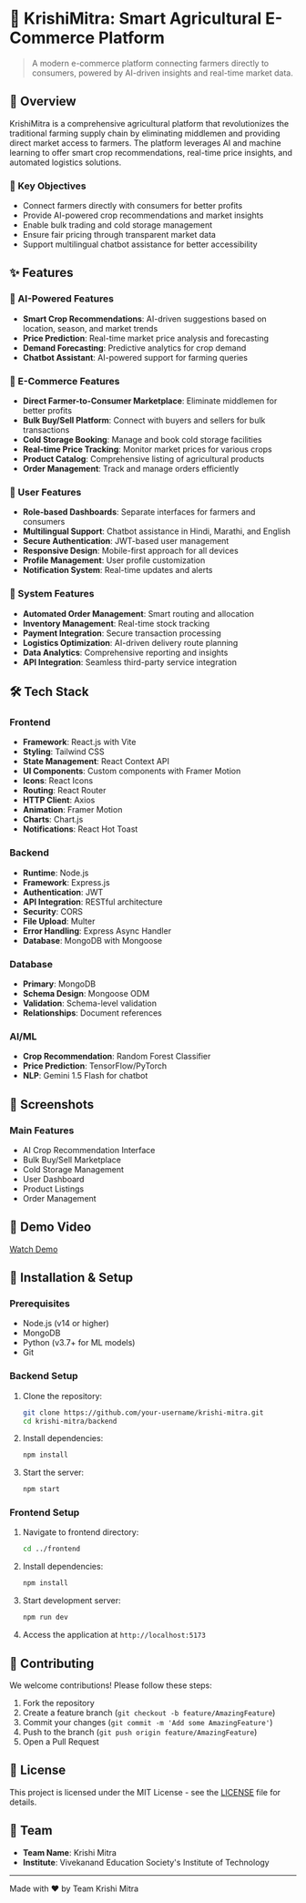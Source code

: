 # 🌾 KrishiMitra: Smart Agricultural E-Commerce Platform

> A modern e-commerce platform connecting farmers directly to consumers, powered by AI-driven insights and real-time market data.

## 📌 Overview

KrishiMitra is a comprehensive agricultural platform that revolutionizes the traditional farming supply chain by eliminating middlemen and providing direct market access to farmers. The platform leverages AI and machine learning to offer smart crop recommendations, real-time price insights, and automated logistics solutions.

### 🎯 Key Objectives
- Connect farmers directly with consumers for better profits
- Provide AI-powered crop recommendations and market insights
- Enable bulk trading and cold storage management
- Ensure fair pricing through transparent market data
- Support multilingual chatbot assistance for better accessibility

## ✨ Features

### 🧠 AI-Powered Features
- **Smart Crop Recommendations**: AI-driven suggestions based on location, season, and market trends
- **Price Prediction**: Real-time market price analysis and forecasting
- **Demand Forecasting**: Predictive analytics for crop demand
- **Chatbot Assistant**: AI-powered support for farming queries

### 🛒 E-Commerce Features
- **Direct Farmer-to-Consumer Marketplace**: Eliminate middlemen for better profits
- **Bulk Buy/Sell Platform**: Connect with buyers and sellers for bulk transactions
- **Cold Storage Booking**: Manage and book cold storage facilities
- **Real-time Price Tracking**: Monitor market prices for various crops
- **Product Catalog**: Comprehensive listing of agricultural products
- **Order Management**: Track and manage orders efficiently

### 👤 User Features
- **Role-based Dashboards**: Separate interfaces for farmers and consumers
- **Multilingual Support**: Chatbot assistance in Hindi, Marathi, and English
- **Secure Authentication**: JWT-based user management
- **Responsive Design**: Mobile-first approach for all devices
- **Profile Management**: User profile customization
- **Notification System**: Real-time updates and alerts

### 🔄 System Features
- **Automated Order Management**: Smart routing and allocation
- **Inventory Management**: Real-time stock tracking
- **Payment Integration**: Secure transaction processing
- **Logistics Optimization**: AI-driven delivery route planning
- **Data Analytics**: Comprehensive reporting and insights
- **API Integration**: Seamless third-party service integration

## 🛠️ Tech Stack

### Frontend
- **Framework**: React.js with Vite
- **Styling**: Tailwind CSS
- **State Management**: React Context API
- **UI Components**: Custom components with Framer Motion
- **Icons**: React Icons
- **Routing**: React Router
- **HTTP Client**: Axios
- **Animation**: Framer Motion
- **Charts**: Chart.js
- **Notifications**: React Hot Toast

### Backend
- **Runtime**: Node.js
- **Framework**: Express.js
- **Authentication**: JWT
- **API Integration**: RESTful architecture
- **Security**: CORS
- **File Upload**: Multer
- **Error Handling**: Express Async Handler
- **Database**: MongoDB with Mongoose

### Database
- **Primary**: MongoDB
- **Schema Design**: Mongoose ODM
- **Validation**: Schema-level validation
- **Relationships**: Document references

### AI/ML
- **Crop Recommendation**: Random Forest Classifier
- **Price Prediction**: TensorFlow/PyTorch
- **NLP**: Gemini 1.5 Flash for chatbot

## 📸 Screenshots

### Main Features
- AI Crop Recommendation Interface
- Bulk Buy/Sell Marketplace
- Cold Storage Management
- User Dashboard
- Product Listings
- Order Management

## 🎥 Demo Video
[Watch Demo](https://youtu.be/Bi8YwI73nXs)

## 🚀 Installation & Setup

### Prerequisites
- Node.js (v14 or higher)
- MongoDB
- Python (v3.7+ for ML models)
- Git

### Backend Setup
1. Clone the repository:
   ```bash
   git clone https://github.com/your-username/krishi-mitra.git
   cd krishi-mitra/backend
   ```

2. Install dependencies:
   ```bash
   npm install
   ```

3. Start the server:
   ```bash
   npm start
   ```

### Frontend Setup
1. Navigate to frontend directory:
   ```bash
   cd ../frontend
   ```

2. Install dependencies:
   ```bash
   npm install
   ```

3. Start development server:
   ```bash
   npm run dev
   ```

4. Access the application at `http://localhost:5173`

## 🤝 Contributing

We welcome contributions! Please follow these steps:

1. Fork the repository
2. Create a feature branch (`git checkout -b feature/AmazingFeature`)
3. Commit your changes (`git commit -m 'Add some AmazingFeature'`)
4. Push to the branch (`git push origin feature/AmazingFeature`)
5. Open a Pull Request

## 📄 License

This project is licensed under the MIT License - see the [LICENSE](LICENSE) file for details.

## 👥 Team

- **Team Name**: Krishi Mitra
- **Institute**: Vivekanand Education Society's Institute of Technology

---

Made with ❤️ by Team Krishi Mitra

